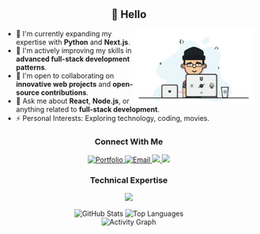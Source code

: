 <h2 align="center">💫 Hello</h2>

<img align="right" alt="Developer coding animation" width="240" src="https://raw.githubusercontent.com/cssmh/cssmh/main/coding.gif">

- 🔭 I'm currently expanding my expertise with **Python** and **Next.js**.
- 🌱 I'm actively improving my skills in **advanced full-stack development patterns**.
- 👯 I'm open to collaborating on **innovative web projects** and **open-source contributions**.
- 💬 Ask me about **React**, **Node.js**, or anything related to **full-stack development**.
- ⚡ Personal Interests: Exploring technology, coding, movies.

<h3 align="center">Connect With Me</h3>
<p align="center">
  <a href="https://momin-hossain.netlify.app" target="_blank">
    <img src="https://img.shields.io/badge/Portfolio-FF0066?style=for-the-badge&logo=vercel&logoColor=white" alt="Portfolio" />
  </a>
  <a href="mailto:mominitmbstu@gmail.com">
    <img src="https://img.shields.io/badge/Email-D14836?style=for-the-badge&logo=gmail&logoColor=white" alt="Email" />
  </a>
  <a href="https://x.com/erdmomin" target="_blank">
    <img src="https://img.shields.io/badge/X-000000?style=for-the-badge&logo=x&logoColor=white" />
  </a>
  <a href="https://linkedin.com/in/mominalways" target="_blank">
    <img src="https://img.shields.io/badge/LinkedIn-0A66C2?style=for-the-badge&logo=linkedin&logoColor=white" />
  </a>
</p>

<h3 align="center">Technical Expertise</h3> <p align="center"> <img src="https://skillicons.dev/icons?i=html,css,js,ts,python,react,nextjs,redux,tailwind,nodejs,express,mongodb,mysql,firebase,git" height="34" /> </p>

<div align="center">
  <img height="160" src="https://github-readme-stats.vercel.app/api?username=cssmh&show_icons=true&theme=radical&count_private=true&border=true&bg_color=0d1117&title_color=ff0066&icon_color=ff0066&text_color=ffffff" alt="GitHub Stats" />
  <img height="160" src="https://github-readme-stats.vercel.app/api/top-langs/?username=cssmh&layout=compact&theme=radical&langs_count=8&border=true&bg_color=0d1117&title_color=ff0066&text_color=ffffff" alt="Top Languages" />
</div>

<div align="center">
  <img src="https://github-readme-activity-graph.vercel.app/graph?username=cssmh&theme=react-dark&border=true&area=true&height=300&bg_color=0d1117&color=ffffff&line=ff0066&point=ffffff" alt="Activity Graph" width="90%" />
</div>

